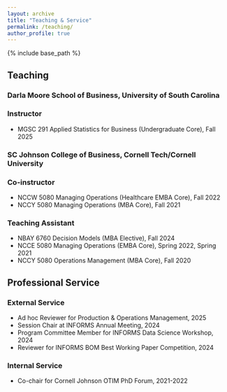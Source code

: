 ```yaml
---
layout: archive
title: "Teaching & Service"
permalink: /teaching/
author_profile: true
---
```


{% include base_path %}
## Teaching 
### Darla Moore School of Business, University of South Carolina

### Instructor
* MGSC 291 Applied Statistics for Business (Undergraduate Core), Fall 2025
  
### SC Johnson College of Business, Cornell Tech/Cornell University
### Co-instructor
* NCCW 5080 Managing Operations (Healthcare EMBA Core), Fall 2022 
* NCCY 5080 Managing Operations (MBA Core), Fall 2021
     
### Teaching Assistant
* NBAY 6760 Decision Models (MBA Elective), Fall 2024
* NCCE 5080 Managing Operations (EMBA Core), Spring 2022, Spring 2021
* NCCY 5080 Operations Management (MBA Core), Fall 2020

## Professional Service
### External Service
* Ad hoc Reviewer for Production & Operations Management, 2025
* Session Chair at INFORMS Annual Meeting, 2024
* Program Committee Member for INFORMS Data Science Workshop, 2024
* Reviewer for INFORMS BOM Best Working Paper Competition, 2024
  
### Internal Service
* Co-chair for Cornell Johnson OTIM PhD Forum, 2021-2022

